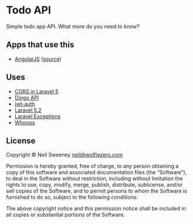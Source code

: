 # Todo API

Simple todo app API. What more do you need to know?


## Apps that use this

- [AngularJS](http://todo.angularjs.boomchinchilla.com/) ([source](https://github.com/WolfieZero/todo-angularjs))


## Uses

- [CORS in Laravel 5](https://github.com/barryvdh/laravel-cors)
- [Dingo API](https://github.com/dingo/api/)
- [jwt-auth](https://github.com/tymondesigns/jwt-auth)
- [Laravel 5.2](https://laravel.com/)
- [Laravel Exceptions](https://github.com/GrahamCampbell/Laravel-Exceptions)
- [Whoops](https://github.com/filp/whoops)


## License

Copyright © Neil Sweeney <neil@wolfiezero.com>

Permission is hereby granted, free of charge, to any person obtaining a copy of
this software and associated documentation files (the “Software”), to deal in
the Software without restriction, including without limitation the rights to
use, copy, modify, merge, publish, distribute, sublicense, and/or sell copies of
the Software, and to permit persons to whom the Software is furnished to do so,
subject to the following conditions:

The above copyright notice and this permission notice shall be included in all
copies or substantial portions of the Software.
